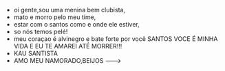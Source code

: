 - oi gente,sou uma menina bem clubista,
- mato e morro pelo meu time,
- estar com o santos como e onde ele estiver,
- so nós temos pelé!
- meu coraçao é alvinegro e bate forte por você SANTOS VOCE É MINHA VIDA E EU TE AMAREI ATÉ MORRER!!!
- KAU SANTISTA
- AMO MEU NAMORADO,BEIJOS
--->
